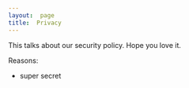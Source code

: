 ```yaml
---
layout:  page
title:  Privacy
---
```


This talks about our security policy. 
Hope you love it.

Reasons:
 - super secret
